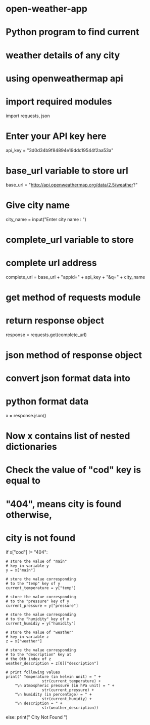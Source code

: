 # open-weather-app
# Python program to find current
# weather details of any city
# using openweathermap api

# import required modules
import requests, json

# Enter your API key here
api_key = "3d0d34b9f84894e19ddc19544f2aa53a"

# base_url variable to store url
base_url = "http://api.openweathermap.org/data/2.5/weather?"

# Give city name
city_name = input("Enter city name : ")

# complete_url variable to store
# complete url address
complete_url = base_url + "appid=" + api_key + "&q=" + city_name

# get method of requests module
# return response object
response = requests.get(complete_url)

# json method of response object
# convert json format data into
# python format data
x = response.json()

# Now x contains list of nested dictionaries
# Check the value of "cod" key is equal to
# "404", means city is found otherwise,
# city is not found
if x["cod"] != "404":

	# store the value of "main"
	# key in variable y
	y = x["main"]

	# store the value corresponding
	# to the "temp" key of y
	current_temperature = y["temp"]

	# store the value corresponding
	# to the "pressure" key of y
	current_pressure = y["pressure"]

	# store the value corresponding
	# to the "humidity" key of y
	current_humidiy = y["humidity"]

	# store the value of "weather"
	# key in variable z
	z = x["weather"]

	# store the value corresponding
	# to the "description" key at
	# the 0th index of z
	weather_description = z[0]["description"]

	# print following values
	print(" Temperature (in kelvin unit) = " +
					str(current_temperature) +
		"\n atmospheric pressure (in hPa unit) = " +
					str(current_pressure) +
		"\n humidity (in percentage) = " +
					str(current_humidiy) +
		"\n description = " +
					str(weather_description))

else:
	print(" City Not Found ")
